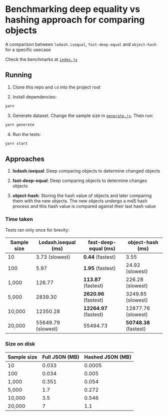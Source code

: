 # Benchmarking deep equality vs hashing approach for comparing objects

A comparison between `lodash.isequal`, `fast-deep-equal` and `object-hash` for a specific usecase

Check the benchmarks at [`index.js`](./index.js)

## Running

1. Clone this repo and `cd` into the project root

2. Install dependencies:

```sh
yarn
```

3. Generate dataset. Change the sample size in [`generate.js`](./generate.js). Then run:

```sh
yarn generate
```

4. Run the tests:

```sh
yarn start
```

## Approaches

1. **lodash.isequal**: Deep comparing objects to determine changed objects

2. **fast-deep-equal**: Deep comparing objects to determine changes objects

3. **object-hash**: Storing the hash value of objects and later comparing them with the new objects. The new objects undergo a md5 hash process and this hash value is compared against their last hash value

### Time taken

Tests ran only once for brevity:

| Sample size | Lodash.isequal (ms) | fast-deep-equal (ms)   | object-hash (ms)       |
| ----------- | ------------------- | ---------------------- | ---------------------- |
| 10          | 3.73 (slowest)      | **0.44** (fastest)     | 3.55                   |
| 100         | 5.97                | **1.95** (fastest)     | 24.92 (slowest)        |
| 1,000       | 126.77              | **113.87** (fastest)   | 226.28 (slowest)       |
| 5,000       | 2839.30             | **2620.96** (fastest)  | 3249.85 (slowest)      |
| 10,000      | 12350.28            | **12264.97** (fastest) | 12877.76 (slowest)     |
| 20,000      | 55649.79 (slowest)  | 55494.73               | **50748.38** (fastest) |

### Size on disk

| Sample size | Full JSON (MB) | Hashed JSON (MB) |
| ----------- | -------------- | ---------------- |
| 10          | 0.033          | 0.0005           |
| 100         | 0.034          | 0.005            |
| 1,000       | 0.351          | 0.054            |
| 5,000       | 1.7            | 0.272            |
| 10,000      | 3.5            | 0.546            |
| 20,000      | 7              | 1.1              |
